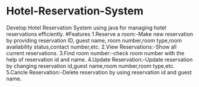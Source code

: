 # Hotel-Reservation-System
Develop Hotel Reservation System using java for managing hotel reservations efficiently.
#Features
1.Reserve a room:-Make new reservation by providing reservation ID, guest name, room number,room type,room availability status,contact number,etc.
2.View Reservations:-Show all current reservations.
3.Find room number:-check room number with the help of reservation id and name.
4.Update Reservation:-Update reservation by changing reservation id,guest name,room number,room type,etc.
5.Cancle Reservation:-Delete reservation by using reservation id and guest name.
